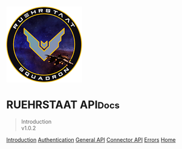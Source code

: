 <!-- _coverpage.md -->

![logo](../static/Logo200x200.png)

# RUEHRSTAAT API<small>Docs</small>

> Introduction<br>v1.0.2

[Introduction](#introduction)
[Authentication](/api/authentication/#authentication)
[General API](/api/general/#general-api)
[Connector API](/api/connector/#connector-api)
[Errors](/api/errors/#errors)
[Home](/)